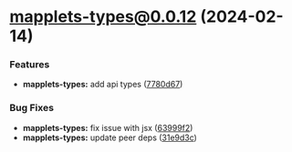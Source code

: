 # mapplets-types@0.0.12 (2024-02-14)

### Features

* **mapplets-types:** add api types ([7780d67](https://github.com/mapplesorg/mapplets/commit/7780d6772623aa93f3cacc0e83ab52a301fbf1b5))


### Bug Fixes

* **mapplets-types:** fix issue with jsx ([63999f2](https://github.com/mapplesorg/mapplets/commit/63999f23a1912d520d75840c2e6be8c4fe78fe0e))
* **mapplets-types:** update peer deps ([31e9d3c](https://github.com/mapplesorg/mapplets/commit/31e9d3c71ceed8ef28e34e95d0c096b8e0dc7be7))

